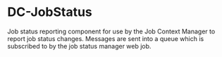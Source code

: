 # DC-JobStatus

Job status reporting component for use by the Job Context Manager to report job status changes. Messages are sent into a queue which is subscribed to by the job status manager web job.

